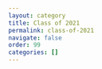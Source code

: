 ```yaml
---
layout: category
title: Class of 2021
permalink: class-of-2021
navigate: false
order: 99
categories: []
---
```

